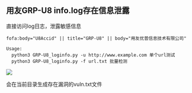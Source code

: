 ## 用友GRP-U8 info.log存在信息泄露
直接访问log日志，泄露敏感信息
```
fofa:body="U8Accid" || title="GRP-U8" || body="用友优普信息技术有限公司"
```
```
Usage:
  python3 GRP-U8_loginfo.py -u http://www.example.com 单个url测试
  python3 GRP-U8_loginfo.py -f url.txt 批量检测
```
![](https://github.com/csdcsdcsdcsdcsd/Yongyou_GRP-U8_POC/blob/main/YongYou_GRP-U8.png)

会在当前目录生成存在漏洞的vuln.txt文件
